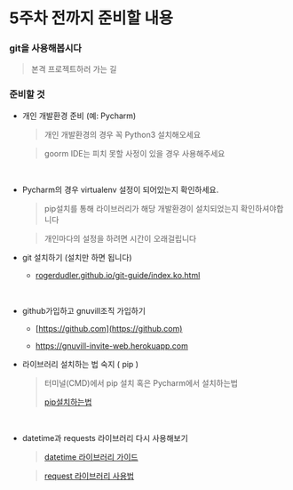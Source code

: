 # 5주차 전까지 준비할 내용



### git을 사용해봅시다

> 본격 프로젝트하러 가는 길



### 준비할 것

* 개인 개발환경 준비 (예: Pycharm)

  > 개인 개발환경의 경우 꼭 Python3 설치해오세요

  > goorm IDE는 피치 못할 사정이 있을 경우 사용해주세요

  ​

* Pycharm의 경우 virtualenv 설정이 되어있는지 확인하세요.

  > pip설치를 통해 라이브러리가 해당 개발환경이 설치되었는지 확인하셔야합니다

  > 개인마다의 설정을 하려면 시간이 오래걸립니다



* git 설치하기 (설치만 하면 됩니다)

  * [rogerdudler.github.io/git-guide/index.ko.html](https://rogerdudler.github.io/git-guide/index.ko.html)

  ​

* github가입하고 gnuvill조직 가입하기

  * [https://github.com](https://github.com)


  * https://gnuvill-invite-web.herokuapp.com



* 라이브러리 설치하는 법 숙지 ( pip )

  > 터미널(CMD)에서 pip 설치 혹은 Pycharm에서 설치하는법
  >
  > [pip설치하는법](http://shaeod.tistory.com/929)

  ​



* datetime과 requests 라이브러리 다시 사용해보기

     >[datetime 라이브러리 가이드]([https](https://godoftyping.wordpress.com/2015/04/19/python-)[://](https://godoftyping.wordpress.com/2015/04/19/python-)[godoftyping.wordpress.com/2015/04/19/python-](https://godoftyping.wordpress.com/2015/04/19/python-)날짜-시간관련-모듈)

  > [request 라이브러리 사용법](https://beomi.github.io/2017/01/20/HowToMakeWebCrawler/)

  ​

  ​
